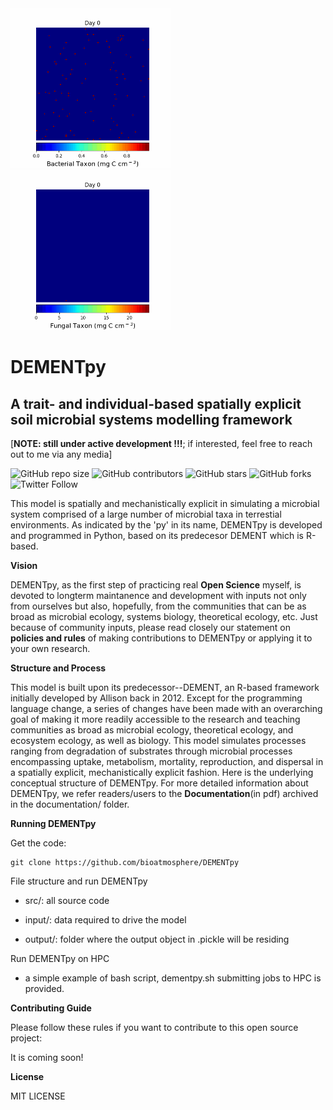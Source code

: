  <!-- <p align="center"> <font size="6"> <b> DEMENTpy </b> </font> </p> -->

<!-- ![alt text](documentation/animations/bacteria.gif "Bacterial Taxon Dynamics") -->
<!-- ![alt text](documentation/animations/fungi.gif "Fungal Taxon Dynamics") -->
<img src="documentation/animations/bacteria.gif" width="256" height="256" title="Bacterial Taxon Dynamics">
<img src="documentation/animations/fungi.gif"    width="256" height="256" title="Fungal Taxon Dynamics">

# DEMENTpy
## A trait- and individual-based spatially explicit soil microbial systems modelling framework

[**NOTE: still under active development !!!**; if interested, feel free to reach out to me via any media]

![GitHub repo size](https://img.shields.io/github/repo-size/bioatmosphere/DEMENTpy)
![GitHub contributors](https://img.shields.io/github/contributors/bioatmosphere/DEMENTpy)
![GitHub stars](https://img.shields.io/github/stars/bioatmosphere/DEMENTpy?style=social)
![GitHub forks](https://img.shields.io/github/forks/bioatmosphere/DEMENTpy?style=social)
![Twitter Follow](https://img.shields.io/twitter/follow/bioatmo_sphere?style=social)

This model is spatially and mechanistically explicit in simulating a microbial system comprised of a large number of microbial taxa in terrestial environments. As indicated by the 'py' in its name, DEMENTpy is developed and programmed in Python, based on its predecesor DEMENT which is R-based.

**Vision**

DEMENTpy, as the first step of practicing real **Open Science** myself, is devoted to longterm maintanence and development with inputs not only from ourselves but also, hopefully, from the communities that can be as broad as microbial ecology, systems biology, theoretical ecology, etc. Just because of community inputs, please read closely our statement on **policies and rules** of making contributions to DEMENTpy or applying it to your own research.

**Structure and Process**

This model is built upon its predecessor--DEMENT, an R-based framework initially developed by Allison back in 2012. Except for the programming language change, a series of changes have been made with an overarching goal of making it more readily accessible to the research and teaching communities as broad as microbial ecology, theoretical ecology, and ecosystem ecology, as well as biology. This model simulates processes ranging from degradation of substrates through microbial processes encompassing uptake, metabolism, mortality, reproduction, and dispersal in a spatially explicit, mechanistically explicit fashion. Here is the underlying conceptual structure of DEMENTpy. For more detailed information about DEMENTpy, we refer readers/users to the **Documentation**(in pdf) archived in the documentation/ folder. 


**Running DEMENTpy**

Get the code:
```shell
git clone https://github.com/bioatmosphere/DEMENTpy
```

File structure and run DEMENTpy

- src/: all source code

- input/: data required to drive the model

- output/: folder where the output object in .pickle will be residing

Run DEMENTpy on HPC

- a simple example of bash script, dementpy.sh submitting jobs to HPC is provided.

**Contributing Guide**

Please follow these rules if you want to contribute to this open source project:

It is coming soon!

**License**

MIT LICENSE
